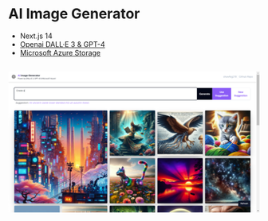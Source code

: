 # AI Image Generator

- Next.js 14
- [Openai DALL·E 3 & GPT-4](https://platform.openai.com/docs/overview)
- [Microsoft Azure Storage](https://github.com/Azure/azure-storage-node)

##
![screenshot](./public/img/screenshot.png)
